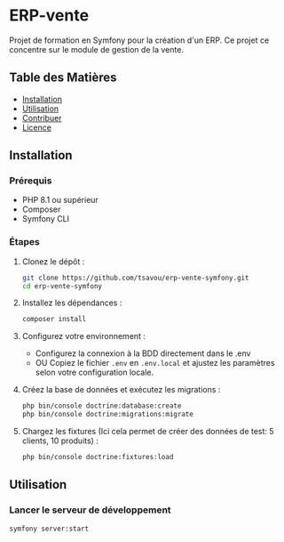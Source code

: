 # ERP-vente

Projet de formation en Symfony pour la création d'un ERP. Ce projet ce concentre sur le module de gestion de la vente.
## Table des Matières

- [Installation](#installation)
- [Utilisation](#utilisation)
- [Contribuer](#contribuer)
- [Licence](#licence)

## Installation

### Prérequis

- PHP 8.1 ou supérieur
- Composer
- Symfony CLI

### Étapes

1. Clonez le dépôt :
    ```bash
    git clone https://github.com/tsavou/erp-vente-symfony.git
    cd erp-vente-symfony
    ```

2. Installez les dépendances :
    ```bash
    composer install
    ```

3. Configurez votre environnement :
    - Configurez la connexion à la BDD directement dans le .env
    - OU Copiez le fichier `.env` en `.env.local` et ajustez les paramètres selon votre configuration locale.

4. Créez la base de données et exécutez les migrations :
    ```bash
    php bin/console doctrine:database:create
    php bin/console doctrine:migrations:migrate
    ```

5. Chargez les fixtures (Ici cela permet de créer des données de test: 5 clients, 10 produits) :
    ```bash
    php bin/console doctrine:fixtures:load
    ```

## Utilisation

### Lancer le serveur de développement

```bash
symfony server:start
